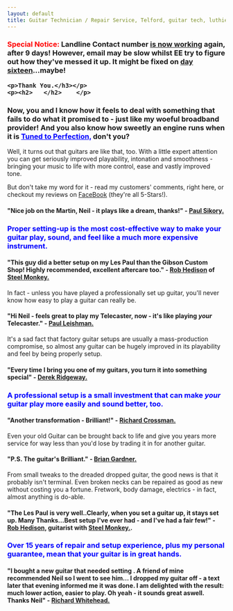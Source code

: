 ```yaml
---
layout: default
title: Guitar Technician / Repair Service, Telford, guitar tech, luthier, guitar repair, guitar service, bass repair, bass guitar repair, bass tech, guitar setup, guitar set up, guitar workshop,Neil Cowmeadow, Guitar Tuition, Guitar Teachers, Telford Guitar Teachers, Bridgnorth Guitar Lessons, Telford Guitar Lessons, Broseley Guitar Lessons, Guitar Lessons in Telford, Telford Music Lessons, Shropshire Guitar Lessons, Shropshire Guitar Teachers, Individual Guitar Lesson, Children's Guitar Lesson, Guitar Lessons, Bass Guitar Teacher, bass guitar lesson, Lessons, Guitar Teacher, Bass Lessons, Instrument Repair, Technician, Telford, Guitar Repair, Guitar Expert, How to Play Guitar, How to Play Bass, DBS, CRB checked, Broseley, Bridgnorth, Much Wenlock, How to Compose, Composition, Technique, Easy Guitar, Easy Guitar Lessons, easy strings, intermediate Guitar Lessons, advanced Guitar Lessons, expert Guitar Lessons,For Beginners, For Intermediates, For Experts, easy strings, song writing, arthritis, pain, wrist, fingers, sore, guitar pain, guitar rehab, guitar rehabilitation, free guitar lessons, guitar technique, guitar guide, guitar coach.Guitar Teacher, Telford Guitar Teacher, Bridgnorth Guitar Lessons, Telford Guitar Lessons, Broseley Guitar Lessons, Guitar Lessons in Telford, Telford Music Lessons, Shropshire Guitar Lessons, Shropshire Guitar Teacher, Individual Guitar Lessons, Children's Guitar Lessons, Guitar Lessons, Bass Guitar Lessons, Guitar Teacher, Bass Lessons, Instrument Repair, guitar repair, guitar tech, guitar setup, guitar set-up, guitar set up, Bass Guitar set-up, bass  guitar setup, bass guitar set up.
---
```





<p><h3><font color="red">Special Notice:</font> Landline Contact number <u>is now working</u> again, after 9 days! However,  email may be slow whilst EE try to figure out how they've messed it up. It might be fixed on  <u>day sixteen</u>...maybe! </p>



    <p>Thank You.</h3></p>
    <p><h2>   </h2>    </p>

<p><h3>Now, you and I know how it feels to deal with something that fails to do what it promised to - just like my woeful broadband provider! And you also know how sweetly an engine runs when it is <font color="blue"><u>Tuned to Perfection,</u></font> don't you?</h3></p>
<p>Well, it turns out that guitars are like that, too. With a little expert attention you can get seriously improved playability, intonation and smoothness - bringing your music to life with more control, ease and vastly improved tone.</p>
<p>But don't take my word for it - read my customers' comments, right here, or checkout my reviews on <a href="https://www.facebook.com/NeilCowmeadowGuitar?ref=hl">FaceBook</a> (they're all 5-Stars!).
</p>
<p><h4><strong>"Nice job on the Martin, Neil - it plays like a dream, thanks!"</strong> - <u>Paul Sikory.</u></h4>
</p>
<p><font color="blue"><h3>
Proper setting-up is the most cost-effective way to make your guitar play, sound, and feel like a much more expensive instrument. </h3></font>
</p>
<p><h4><strong>"This guy did a better setup on my Les Paul than the Gibson Custom Shop! Highly recommended, excellent aftercare too."</strong> - <u>Rob Hedison</u> of <a href="http://www.steel-monkey.com/index.html">Steel Monkey.</a></h4></p>
<p>In fact - unless you have played a professionally set up guitar, you'll never know how easy to play a guitar can really be.
</p>
<p><h4><strong>"Hi Neil - feels great to play my Telecaster, now - it's like playing <i>your</i> Telecaster."</strong> - <u>Paul Leishman.</u></h4></p>
<p>
It's a sad fact that factory guitar setups are usually a mass-production compromise, so almost any guitar can be hugely improved in its playability and feel by being properly setup. 
</p>
<p><h4><strong>"Every time I bring you one of my guitars, you turn it into something special"</strong> - <u>Derek Ridgeway.</u></h4>
</p>

<p>
<h3><font color="blue">A professional setup is a small investment that can make <em>your</em> guitar play more easily and sound better, too.</font></h3>
</p>
<p><h4><strong>"Another transformation - Brilliant!"</strong> - <u>Richard Crossman.</u></h4></p>
<p>
Even your old Guitar can be brought back to life and give you years more service for way less than you'd lose by trading it in for another guitar. </p>
<p><h4><strong>"P.S. The guitar's Brilliant."</strong> - <u>Brian Gardner.</u></h4>
</p>
<p>
From small tweaks to the dreaded dropped guitar, the good news is that it probably isn't terminal. Even broken necks can be repaired as good as new without costing you a fortune. 
Fretwork, body damage, electrics - in fact, almost anything is do-able.</p>

<p><h4><strong>"The Les Paul is very well..Clearly, when you set a guitar up, it stays set up. Many Thanks...Best setup I've ever had - and I've had a fair few!"</strong> - <u>Rob Hedison,</u> guitarist with <a href="http://www.steel-monkey.com/index.html">Steel Monkey.</a>.</h4>
</p><p>

<p>
<h3><font color="blue">Over 15 years of repair and setup experience, plus my personal guarantee, mean that your guitar is in great hands.</font></h3>
</p>
<p><h4><strong>"I bought a new guitar that needed setting . A friend of mine recommended Neil so I went to see him... I dropped my guitar off - a text later that evening informed me it was done. I am delighted with the result: much lower action, easier to play. Oh yeah - it sounds great aswell. Thanks Neil"</strong> - <u>Richard Whitehead.</u></h4>
</p>
<p><font color="blue"><h3>
